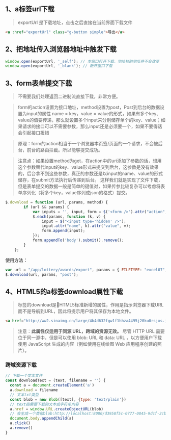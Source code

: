 ## 1、a标签url下载
> exportUrl 是下载地址，点击之后直接在当前界面下载文件

```html
<a :href="exportUrl" class="g-button simple">导出</a> 
```

## 2、把地址传入浏览器地址中触发下载

```js
window.open(exportUrl, '_self'); // 本窗口打开下载，地址栏的地址并不会改变
window.open(exportUrl, '_blank'); // 新开窗口下载
```

## 3、form表单提交下载
> 不需要我们处理返回二进制流直接下载，非常方便。

> form的action设置为接口地址，method设置为post，Post到后台的数据设置为input的属性 name = key，value = value的形式，如果有多个key、value的值要传递，那么就设置多个input来分别储存单个的key、value；如果请求的接口可以不需要参数，那么input还是必须要一个，如果不要得话 会引起接口报错

> 原理：form的action相当于一个浏览器本页签/页面的一个请求，不会被后台，前台的路由拦截。所以能够提交成功。

> 注意点：如果设置method为get，在action中的uri添加了参数的话，想用这个参数替代input的key、value形式来提交到后台，这参数是没有效果的，后台拿不到这些参数，真正的参数还是以input的name、value的形式储存，在submit方法执行后传递到后台。
这样我们就是实现了文件下载，但是表单提交的数据一般是简单的键值对，如果传参比较复杂可以考虑将表单序列化（将多个key，value序列成json的格式）提交。

```js
$.download = function (url, params, method) {
        if (url && params) {
            var inputs = '', input, form = $('<form />').attr("action", url).attr("method", (method || "post"));
            $.each(params, function (k, v) {
                input = $("<input type='hidden' />");
                input.attr("name", k).attr("value", v);
                form.append(input);
            });
            form.appendTo('body').submit().remove();
        }
    };
```

使用方法：
```js
var url = "/app/lottery/awards/export", params = { FILETYPE: "excel07", FRMID: that.FRMID };
$.download(url, params, "post");
```

## 4、HTML5的a标签download属性下载
> 标签的download是HTML5标准新增的属性，作用是指示浏览器下载URL而不是导航到URL，因此将提示用户将其保存为本地文件。

```html
<a href="http://ww2.sinaimg.cn/large/4b4d632fgw1f1hhza4495j20ku0rsjxs.jpg" download>下载</a>
```
> 注意：**此属性仅适用于同源 URL，跨域的资源无效。** 尽管 HTTP URL 需要位于同一源中，但是可以使用 blob: URL 和 data: URL ，以方便用户下载使用 JavaScript 生成的内容（例如使用在线绘图 Web 应用程序创建的照片）。

### 跨域资源下载

```js
// 下载一个文本文件
const downloadText = (text, filename = '') {
  const a = document.createElement('a')
  a.download = filename
  // 文本txt类型 
  const blob = new Blob([text], {type: 'text/plain'}) 
  // text指需要下载的文本或字符串内容
  a.href = window.URL.createObjectURL(blob) 
  // 会生成一个类似blob:http://localhost:8080/d3958f5c-0777-0845-9dcf-2cb28783acaf 这样的URL字符串
  document.body.appendChild(a)  
  a.click()
  a.remove()
}
```
